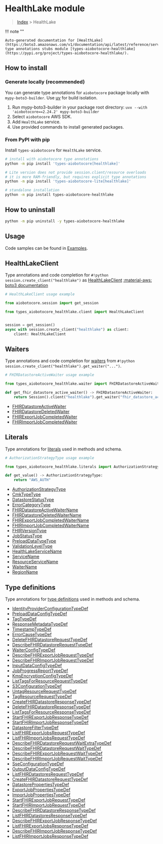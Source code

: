 # HealthLake module

> [Index](../README.md) > HealthLake


!!! note ""

    Auto-generated documentation for [HealthLake](https://boto3.amazonaws.com/v1/documentation/api/latest/reference/services/healthlake.html#healthlake)
    type annotations stubs module [types-aiobotocore-healthlake](https://pypi.org/project/types-aiobotocore-healthlake/).

## How to install

### Generate locally (recommended)

You can generate type annotations for `aiobotocore` package locally with `mypy-boto3-builder`.
Use [uv](https://docs.astral.sh/uv/getting-started/installation/) for build isolation.

1. Run mypy-boto3-builder in your package root directory: `uvx --with 'aiobotocore==2.24.2' mypy-boto3-builder`
1. Select `aiobotocore` AWS SDK.
1. Add `HealthLake` service.
1. Use provided commands to install generated packages.



### From PyPI with pip

Install `types-aiobotocore` for `HealthLake` service.

```bash
# install with aiobotocore type annotations
python -m pip install 'types-aiobotocore[healthlake]'

# Lite version does not provide session.client/resource overloads
# it is more RAM-friendly, but requires explicit type annotations
python -m pip install 'types-aiobotocore-lite[healthlake]'

# standalone installation
python -m pip install types-aiobotocore-healthlake
```



## How to uninstall

```bash
python -m pip uninstall -y types-aiobotocore-healthlake
```

## Usage

Code samples can be found in [Examples](./usage.md).

## HealthLakeClient

Type annotations and code completion for  `#!python session.create_client("healthlake")` as [HealthLakeClient](./client.md)
[:material-aws: boto3 documentation](https://boto3.amazonaws.com/v1/documentation/api/latest/reference/services/healthlake.html#HealthLake.Client)

```python
# HealthLakeClient usage example

from aiobotocore.session import get_session

from types_aiobotocore_healthlake.client import HealthLakeClient


session = get_session()
async with session.create_client("healthlake") as client:
    client: HealthLakeClient
```




## Waiters

Type annotations and code completion for
[waiters](./waiters.md)
from `#!python session.create_client("healthlake").get_waiter("...")`.

```python
# FHIRDatastoreActiveWaiter usage example

from types_aiobotocore_healthlake.waiter import FHIRDatastoreActiveWaiter

def get_fhir_datastore_active_waiter() -> FHIRDatastoreActiveWaiter:
    return Session().client("healthlake").get_waiter("fhir_datastore_active")
```

- [FHIRDatastoreActiveWaiter](./waiters.md#fhirdatastoreactivewaiter)
- [FHIRDatastoreDeletedWaiter](./waiters.md#fhirdatastoredeletedwaiter)
- [FHIRExportJobCompletedWaiter](./waiters.md#fhirexportjobcompletedwaiter)
- [FHIRImportJobCompletedWaiter](./waiters.md#fhirimportjobcompletedwaiter)






## Literals

Type annotations for [literals](./literals.md) used in methods and schema.

```python
# AuthorizationStrategyType usage example

from types_aiobotocore_healthlake.literals import AuthorizationStrategyType

def get_value() -> AuthorizationStrategyType:
    return "AWS_AUTH"
```

- [AuthorizationStrategyType](./literals.md#authorizationstrategytype)
- [CmkTypeType](./literals.md#cmktypetype)
- [DatastoreStatusType](./literals.md#datastorestatustype)
- [ErrorCategoryType](./literals.md#errorcategorytype)
- [FHIRDatastoreActiveWaiterName](./literals.md#fhirdatastoreactivewaitername)
- [FHIRDatastoreDeletedWaiterName](./literals.md#fhirdatastoredeletedwaitername)
- [FHIRExportJobCompletedWaiterName](./literals.md#fhirexportjobcompletedwaitername)
- [FHIRImportJobCompletedWaiterName](./literals.md#fhirimportjobcompletedwaitername)
- [FHIRVersionType](./literals.md#fhirversiontype)
- [JobStatusType](./literals.md#jobstatustype)
- [PreloadDataTypeType](./literals.md#preloaddatatypetype)
- [ValidationLevelType](./literals.md#validationleveltype)
- [HealthLakeServiceName](./literals.md#healthlakeservicename)
- [ServiceName](./literals.md#servicename)
- [ResourceServiceName](./literals.md#resourceservicename)
- [WaiterName](./literals.md#waitername)
- [RegionName](./literals.md#regionname)




## Type definitions

Type annotations for [type definitions](./type_defs.md) used in methods and schema.

- [IdentityProviderConfigurationTypeDef](./type_defs.md#identityproviderconfigurationtypedef)
- [PreloadDataConfigTypeDef](./type_defs.md#preloaddataconfigtypedef)
- [TagTypeDef](./type_defs.md#tagtypedef)
- [ResponseMetadataTypeDef](./type_defs.md#responsemetadatatypedef)
- [TimestampTypeDef](./type_defs.md#timestamptypedef)
- [ErrorCauseTypeDef](./type_defs.md#errorcausetypedef)
- [DeleteFHIRDatastoreRequestTypeDef](./type_defs.md#deletefhirdatastorerequesttypedef)
- [DescribeFHIRDatastoreRequestTypeDef](./type_defs.md#describefhirdatastorerequesttypedef)
- [WaiterConfigTypeDef](./type_defs.md#waiterconfigtypedef)
- [DescribeFHIRExportJobRequestTypeDef](./type_defs.md#describefhirexportjobrequesttypedef)
- [DescribeFHIRImportJobRequestTypeDef](./type_defs.md#describefhirimportjobrequesttypedef)
- [InputDataConfigTypeDef](./type_defs.md#inputdataconfigtypedef)
- [JobProgressReportTypeDef](./type_defs.md#jobprogressreporttypedef)
- [KmsEncryptionConfigTypeDef](./type_defs.md#kmsencryptionconfigtypedef)
- [ListTagsForResourceRequestTypeDef](./type_defs.md#listtagsforresourcerequesttypedef)
- [S3ConfigurationTypeDef](./type_defs.md#s3configurationtypedef)
- [UntagResourceRequestTypeDef](./type_defs.md#untagresourcerequesttypedef)
- [TagResourceRequestTypeDef](./type_defs.md#tagresourcerequesttypedef)
- [CreateFHIRDatastoreResponseTypeDef](./type_defs.md#createfhirdatastoreresponsetypedef)
- [DeleteFHIRDatastoreResponseTypeDef](./type_defs.md#deletefhirdatastoreresponsetypedef)
- [ListTagsForResourceResponseTypeDef](./type_defs.md#listtagsforresourceresponsetypedef)
- [StartFHIRExportJobResponseTypeDef](./type_defs.md#startfhirexportjobresponsetypedef)
- [StartFHIRImportJobResponseTypeDef](./type_defs.md#startfhirimportjobresponsetypedef)
- [DatastoreFilterTypeDef](./type_defs.md#datastorefiltertypedef)
- [ListFHIRExportJobsRequestTypeDef](./type_defs.md#listfhirexportjobsrequesttypedef)
- [ListFHIRImportJobsRequestTypeDef](./type_defs.md#listfhirimportjobsrequesttypedef)
- [DescribeFHIRDatastoreRequestWaitExtraTypeDef](./type_defs.md#describefhirdatastorerequestwaitextratypedef)
- [DescribeFHIRDatastoreRequestWaitTypeDef](./type_defs.md#describefhirdatastorerequestwaittypedef)
- [DescribeFHIRExportJobRequestWaitTypeDef](./type_defs.md#describefhirexportjobrequestwaittypedef)
- [DescribeFHIRImportJobRequestWaitTypeDef](./type_defs.md#describefhirimportjobrequestwaittypedef)
- [SseConfigurationTypeDef](./type_defs.md#sseconfigurationtypedef)
- [OutputDataConfigTypeDef](./type_defs.md#outputdataconfigtypedef)
- [ListFHIRDatastoresRequestTypeDef](./type_defs.md#listfhirdatastoresrequesttypedef)
- [CreateFHIRDatastoreRequestTypeDef](./type_defs.md#createfhirdatastorerequesttypedef)
- [DatastorePropertiesTypeDef](./type_defs.md#datastorepropertiestypedef)
- [ExportJobPropertiesTypeDef](./type_defs.md#exportjobpropertiestypedef)
- [ImportJobPropertiesTypeDef](./type_defs.md#importjobpropertiestypedef)
- [StartFHIRExportJobRequestTypeDef](./type_defs.md#startfhirexportjobrequesttypedef)
- [StartFHIRImportJobRequestTypeDef](./type_defs.md#startfhirimportjobrequesttypedef)
- [DescribeFHIRDatastoreResponseTypeDef](./type_defs.md#describefhirdatastoreresponsetypedef)
- [ListFHIRDatastoresResponseTypeDef](./type_defs.md#listfhirdatastoresresponsetypedef)
- [DescribeFHIRExportJobResponseTypeDef](./type_defs.md#describefhirexportjobresponsetypedef)
- [ListFHIRExportJobsResponseTypeDef](./type_defs.md#listfhirexportjobsresponsetypedef)
- [DescribeFHIRImportJobResponseTypeDef](./type_defs.md#describefhirimportjobresponsetypedef)
- [ListFHIRImportJobsResponseTypeDef](./type_defs.md#listfhirimportjobsresponsetypedef)

